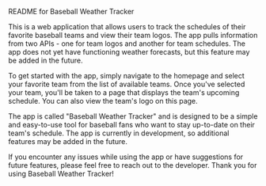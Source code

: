 README for Baseball Weather Tracker

This is a web application that allows users to track the schedules of their favorite baseball teams and view their team logos. The app pulls information from two APIs - one for team logos and another for team schedules. The app does not yet have functioning weather forecasts, but this feature may be added in the future.

To get started with the app, simply navigate to the homepage and select your favorite team from the list of available teams. Once you've selected your team, you'll be taken to a page that displays the team's upcoming schedule. You can also view the team's logo on this page.

The app is called "Baseball Weather Tracker" and is designed to be a simple and easy-to-use tool for baseball fans who want to stay up-to-date on their team's schedule. The app is currently in development, so additional features may be added in the future.

If you encounter any issues while using the app or have suggestions for future features, please feel free to reach out to the developer. Thank you for using Baseball Weather Tracker!